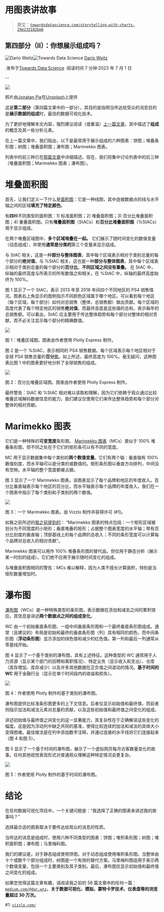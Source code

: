 # 用图表讲故事

> 原文：[`towardsdatascience.com/storytelling-with-charts-29e233182be6`](https://towardsdatascience.com/storytelling-with-charts-29e233182be6)

## 第四部分（II）：你想展示组成吗？

[](https://medium.com/@dar.wtz?source=post_page-----29e233182be6--------------------------------)![Darío Weitz](https://medium.com/@dar.wtz?source=post_page-----29e233182be6--------------------------------)[](https://towardsdatascience.com/?source=post_page-----29e233182be6--------------------------------)![Towards Data Science](https://towardsdatascience.com/?source=post_page-----29e233182be6--------------------------------) [Darío Weitz](https://medium.com/@dar.wtz?source=post_page-----29e233182be6--------------------------------)

·发布于[Towards Data Science](https://towardsdatascience.com/?source=post_page-----29e233182be6--------------------------------) ·阅读时间 7 分钟·2023 年 7 月 1 日

--

![](img/e5105c92b34b46055295a349c47cfb8a.png)

照片由[Jonatan Pie](https://unsplash.com/fr/@r3dmax?utm_source=medium&utm_medium=referral)在[Unsplash](https://unsplash.com/?utm_source=medium&utm_medium=referral)上提供

这是**第二部分**（第四篇文章中的一部分），其目的是指明当传达给受众的消息目的是**展示数据的组成**时，最佳的数据可视化技术。

为了更好地理解本文内容，强烈建议阅读（或重温）[上一篇文章](https://medium.com/towards-data-science/storytelling-with-charts-fbd23ebb70ee)，其中描述了**组成**的概念及其一些分析元素。

在上一篇文章中，我们指出，以下是最常用于展示组成的六种图表：饼图；堆叠条形图；树图；堆叠面积图；瀑布图；Marimekko 图表。

列表中的前三种已在[那篇文章](https://medium.com/towards-data-science/storytelling-with-charts-fbd23ebb70ee)中详细描述。现在，我们将集中讨论列表中的后三种（堆叠面积图；Marimekko 图表；瀑布图）。

# **堆叠面积图**

首先，让我们定义一下什么是[面积图](https://medium.com/towards-data-science/area-charts-standard-stacked-overlapping-d9b77df5dec8)：它是一种线图，其中连接数据点的线与水平轴之间的区域**填充了特定颜色**。

有**四**种不同类型的面积图：1) 标准面积图；2) 堆叠面积图；3) 百分比堆叠面积图；4) 重叠面积图。只有**堆叠面积图**（StACs）和**百分比堆叠面积图**（%StACs）用于显示组成。

在两个堆叠区域图中，**多个区域堆叠在一起。** 它们展示了随时间变化的数值变量（动态组成），并使用**通常是分类的**第三个变量来显示组成。

与 StAC 相关，这是一种**部分与整体图表**，其中每个区域表示相对于类别总量的每个部分的**绝对值**。与 %StAC 相关，这也是一种**部分与整体图表**，其中每个区域表示相对于类别总量的每个部分的**百分比**。**不同区域之间没有重叠。** 在 StAC 中，纵轴的最终高度与所表示的所有数值之和相关。在 %StAC 中，纵轴的最终高度始终为 100%。

图 1 显示了一个 StAC，表示 2013 年至 2018 年间四个不同地区的 PS4 销售情况。图表右上角显示的图例指示不同颜色区域属于哪个地区。可以看到每个地区（每个区域，每个部分）如何对总销售（整体，总销售额）做出贡献。每个区域的高度代表了每个特定地区的销售**绝对值**，而最终高度是这些值的总和，表示每年的总销售额。可以看出，StAC 应主要用于传达整体趋势和每个部分对整体的相对贡献，而不必关注显示每个部分的精确数值。

![](img/2bd709de4a0bdc993897df8b8492591b.png)

图 1：堆叠区域图。图表由作者使用 Plotly Express 制作。

图 2 是一个 %StAC，表示相同的 PS4 销售数据。每个区域表示每个地区相对于全球 PS4 销售总量的**百分比**。如上所述，最终高度为 100%。毫无疑问，这种图表比图 1 中的图表更好地分析了全球销售的组成。

![](img/df7723410d2981cdd61331819ff71818.png)

图 2：百分比堆叠区域图。图表由作者使用 Plotly Express 制作。

最终警告：StAC 和 %StAC 相对难以读取和理解，因为它们依赖于观众通过比较堆叠区域解码数据信息的能力。我们建议仅使用它们来传达整体趋势和每个部分对整体的相对贡献。

# **Marimekko 图表**

它们是一种特殊的**可变宽度**条形图。 [Marimekko 图表](https://medium.com/towards-data-science/mekko-charts-f38311c576e2)（MCs）类似于 100% 堆叠条形图，但不同之处在于它们的矩形条可以有不同的宽度。

MC 用于显示数据集中每个类别的**两个数值变量**。它们有两个轴：垂直轴有 100% 数值刻度，而水平轴可以是分类的或数值的。矩形条形图以垂直方向排列，中间没有空隙。水平轴的整个宽度都被占据。

图 3 显示了一个 Marimekko 图表。该图表显示了每个品牌和地区的年度收入。百分比垂直轴表示每个地区的百分比，而水平轴表示每个品牌的年度收入。我们在一个图表中指示了每个类别和子类别的两个数值。

![](img/bdc5a4dbb0c3df90f9fc9a155df56961.png)

图 3：一个 Marimekko 图表。由 Vizzlo 制作并获得许可 (#1)。

如我之前所述的[我之前提到的](https://medium.com/towards-data-science/mekko-charts-f38311c576e2)： “Marimekko 图表的特点包括：一个矩形区域被划分为不同宽度的小矩形；垂直堆叠的矩形；占据整个图表宽度的水平轴；带有百分比刻度的垂直轴；顶部基线上的每个品牌的总收入；不同的条形宽度可以计算每个品牌对总收入的相对贡献”。

Marimekko 图表可以用作 100% 堆叠条形图的替代品，但仅用于静态分析（展示某一时刻的组成）。它们绝不应用于展示随时间变化的组成。

与堆叠面积图相同的警告：MCs 难以解释，因为人类不擅长计算面积，特别是当矩形数量增加时。

# **瀑布图**

[瀑布图](https://medium.com/towards-data-science/waterfall-charts-with-plotly-43822918e9eb)（WCs）是一种特殊类型的条形图，表示数据在添加和减去之间的累积效应。其信息是讲述**两个数据点之间的组成变化**。

WC 由一个初始垂直条形图、一组中间垂直条形图和一个最终垂直条形图组成。通常（且建议的）布局是初始和最终的垂直条形图（列）具有相同的颜色，而中间条形图（**浮动条形图**）显示添加的绿色值和减少的红色值。第一列和最后一列通常从零基线开始。

图 4 显示了一个基于类别的瀑布图，具有上述特征。这种类型的 WC 通常用于人力资源（显示某个部门的招聘和离职情况）、特定业务（显示收入和支出）、仓库（库存增加、库存减少）以及许多其他数据在正负值之间波动的情况。**基于时间的 WC** 用于金融行业（显示在单个时间段内的收益和损失）。

![](img/c17c808ae0f2fddcbdc15293689ec64d.png)

图 4：作者使用 Plotly 制作的基于类别的瀑布图。

瀑布图提供比标准条形图更多的上下文信息。后者仅显示初始值和最终值，而前者则指示加法和减法元素对总量的贡献，以及这些初始值和最终值之间变化的组成。

讲述初始值与最终值之间变化的这一显著能力，其复杂性在于正确解读这些变化的幅度。这是因为浮动列中缺乏共同的基准，使得比较连续的加法和减法的具体大小变得困难。最佳做法是在列中添加数字注释，并通过连接的水平线将它们连接起来（图 4 和图 5）。

图 5 显示了一个基于时间的瀑布图，展示了一个虚拟网页每月访客数量变化的故事。任何其他视觉表现形式对普通观众理解这种特定情况会更复杂。

![](img/02d67f9261584111be0935190b9ed3fc.png)

图 5：作者使用 Plotly 制作的基于时间的瀑布图。

# **结论**

在任何数据可视化项目中，一个关键问题是：“我选择了正确的图表来讲述我的故事吗？”

选择最合适的图表取决于要传达给观众的消息的性质。

当传达的消息是组成时，使用六种不同类型的图表：饼图；堆积条形图；树图；堆积面积图；瀑布图；马里梅科图。

我们的建议是，对于静态组成使用饼图，对于动态组成使用堆积条形图。当整体由十个或数千个部分组成时，树图是一个有效的替代方案。马里梅科图适用于表示两个数值变量，包括一个主要类别及其子类别。最后，瀑布图仅显示初始值和最终值之间变化的组成。

如果您觉得这篇文章有趣，请阅读我之前的 56 篇文章中的任何一篇：[`medium.com/@dar.wtz`](https://medium.com/@dar.wtz)。**关于数据可视化、模拟、蒙特卡罗技术、仪表盘等的浏览量超过 30 万次。**

#1: [`vizzlo.com/`](https://vizzlo.com/)
